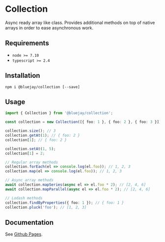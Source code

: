 # Collection

Async ready array like class. Provides additional methods on top of native arrays in order to ease asynchronous work.

## Requirements

- `node >= 7.10`
- `typescript >= 2.4`

## Installation

`npm i @bluejay/collection [--save]`

## Usage

```typescript
import { Collection } from '@bluejay/collection';

const collection = new Collection([{ foo: 1 }, { foo: 2 }, { foo: 3 }]); // Initialize with an array

collection.size(); // 3
collection.getAt(1); // { foo: 2 }
collection[1]; // { foo: 2 }

collection.setAt(1, 5);
collection[1] = 2;

// Regular array methods 
collection.forEach(el => console.log(el.foo)); // 1, 2, 3
collection.map(el => console.log(el.foo)); // 1, 2, 3

// Async array methods
await collection.mapSeries(async el => el.foo * 2); // [2, 4, 6]
await collection.mapParallel(async el => el.foo * 2); // [2, 4, 6]

// Lodash methods
collection.findByProperties({ foo: 1 }); // { foo: 1 }
collection.pluck('foo'); // [1, 2, 3]
```

## Documentation

See [Github Pages](https://bluebirds-blue-jay.github.io/collection/).